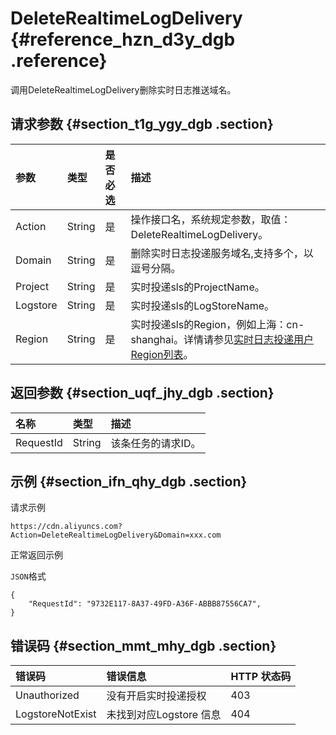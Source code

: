 # DeleteRealtimeLogDelivery {#reference_hzn_d3y_dgb .reference}

调用DeleteRealtimeLogDelivery删除实时日志推送域名。

## 请求参数 {#section_t1g_ygy_dgb .section}

|参数|类型|是否必选|描述|
|:-|:-|:---|:-|
|Action|String|是|操作接口名，系统规定参数，取值：DeleteRealtimeLogDelivery。|
|Domain|String|是|删除实时日志投递服务域名,支持多个，以逗号分隔。|
|Project|String|是|实时投递sls的ProjectName。|
|Logstore|String|是|实时投递sls的LogStoreName。|
|Region|String|是|实时投递sls的Region，例如上海：cn-shanghai。详情请参见[实时日志投递用户Region列表](../../../../intl.zh-CN/旧版API参考/附录.md#section_exc_kcz_dgb)。|

## 返回参数 {#section_uqf_jhy_dgb .section}

|名称|类型|描述|
|:-|:-|:-|
|RequestId|String|该条任务的请求ID。|

## 示例 {#section_ifn_qhy_dgb .section}

请求示例

``` {#codeblock_96e_3o8_cmh}
https://cdn.aliyuncs.com?Action=DeleteRealtimeLogDelivery&Domain=xxx.com
```

正常返回示例

`JSON`格式

``` {#codeblock_zo6_ea5_teg}
{
    "RequestId": "9732E117-8A37-49FD-A36F-ABBB87556CA7",
}
```

## 错误码 {#section_mmt_mhy_dgb .section}

|错误码|错误信息|HTTP 状态码|
|:--|:---|:-------|
|Unauthorized|没有开启实时投递授权|403|
|LogstoreNotExist|未找到对应Logstore 信息|404|

